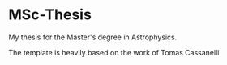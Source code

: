 # MSc-Thesis
My thesis for the Master's degree in Astrophysics.

The template is heavily based on the work of Tomas Cassanelli

